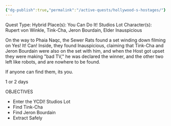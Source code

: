 ```yaml
---
{"dg-publish":true,"permalink":"/active-quests/hollywood-s-hostages/"}
---
```


Quest Type: Hybrid
Place(s): You Can Do It! Studios Lot
Character(s): Rupert von Winkle, Tink-Cha, Jeron Bourdain, Elder Inauspicious

On the way to Phaia Naqc, the Sewer Rats found a set winding down filming on Yes! It! Can! Inside, they found Inauspicious, claiming that Tink-Cha and Jeron Bourdain were also on the set with him, and when the Host got upset they were making "bad TV," he was declared the winner, and the other two left like robots, and are nowhere to be found.

If anyone can find them, its you.

1 or 2 days 

OBJECTIVES
- Enter the YCDI! Studios Lot
- Find Tink-Cha
- Find Jeron Bourdain
- Extract Safely